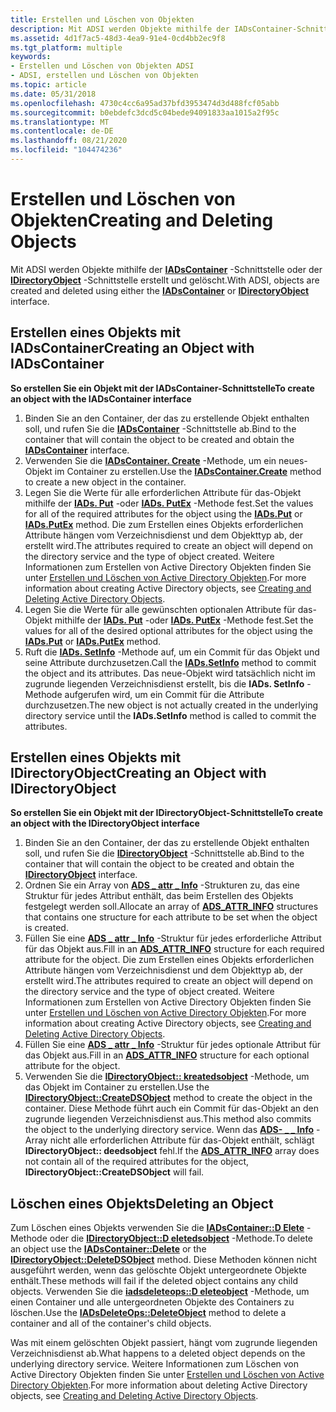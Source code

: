```yaml
---
title: Erstellen und Löschen von Objekten
description: Mit ADSI werden Objekte mithilfe der IADsContainer-Schnittstelle oder der IDirectoryObject-Schnittstelle erstellt und gelöscht.
ms.assetid: 4d1f7ac5-48d3-4ea9-91e4-0cd4bb2ec9f8
ms.tgt_platform: multiple
keywords:
- Erstellen und Löschen von Objekten ADSI
- ADSI, erstellen und Löschen von Objekten
ms.topic: article
ms.date: 05/31/2018
ms.openlocfilehash: 4730c4cc6a95ad37bfd3953474d3d488fcf05abb
ms.sourcegitcommit: b0ebdefc3dcd5c04bede94091833aa1015a2f95c
ms.translationtype: MT
ms.contentlocale: de-DE
ms.lasthandoff: 08/21/2020
ms.locfileid: "104474236"
---
```

# <a name="creating-and-deleting-objects"></a><span data-ttu-id="481ed-105">Erstellen und Löschen von Objekten</span><span class="sxs-lookup"><span data-stu-id="481ed-105">Creating and Deleting Objects</span></span>

<span data-ttu-id="481ed-106">Mit ADSI werden Objekte mithilfe der [**IADsContainer**](/windows/desktop/api/Iads/nn-iads-iadscontainer) -Schnittstelle oder der [**IDirectoryObject**](/windows/desktop/api/Iads/nn-iads-idirectoryobject) -Schnittstelle erstellt und gelöscht.</span><span class="sxs-lookup"><span data-stu-id="481ed-106">With ADSI, objects are created and deleted using either the [**IADsContainer**](/windows/desktop/api/Iads/nn-iads-iadscontainer) or [**IDirectoryObject**](/windows/desktop/api/Iads/nn-iads-idirectoryobject) interface.</span></span>

## <a name="creating-an-object-with-iadscontainer"></a><span data-ttu-id="481ed-107">Erstellen eines Objekts mit IADsContainer</span><span class="sxs-lookup"><span data-stu-id="481ed-107">Creating an Object with IADsContainer</span></span>

<span data-ttu-id="481ed-108">**So erstellen Sie ein Objekt mit der IADsContainer-Schnittstelle**</span><span class="sxs-lookup"><span data-stu-id="481ed-108">**To create an object with the IADsContainer interface**</span></span>

1.  <span data-ttu-id="481ed-109">Binden Sie an den Container, der das zu erstellende Objekt enthalten soll, und rufen Sie die [**IADsContainer**](/windows/desktop/api/Iads/nn-iads-iadscontainer) -Schnittstelle ab.</span><span class="sxs-lookup"><span data-stu-id="481ed-109">Bind to the container that will contain the object to be created and obtain the [**IADsContainer**](/windows/desktop/api/Iads/nn-iads-iadscontainer) interface.</span></span>
2.  <span data-ttu-id="481ed-110">Verwenden Sie die [**IADsContainer. Create**](/windows/desktop/api/Iads/nf-iads-iadscontainer-create) -Methode, um ein neues-Objekt im Container zu erstellen.</span><span class="sxs-lookup"><span data-stu-id="481ed-110">Use the [**IADsContainer.Create**](/windows/desktop/api/Iads/nf-iads-iadscontainer-create) method to create a new object in the container.</span></span>
3.  <span data-ttu-id="481ed-111">Legen Sie die Werte für alle erforderlichen Attribute für das-Objekt mithilfe der [**IADs. Put**](/windows/desktop/api/Iads/nf-iads-iads-put) -oder [**IADs. PutEx**](/windows/desktop/api/Iads/nf-iads-iads-putex) -Methode fest.</span><span class="sxs-lookup"><span data-stu-id="481ed-111">Set the values for all of the required attributes for the object using the [**IADs.Put**](/windows/desktop/api/Iads/nf-iads-iads-put) or [**IADs.PutEx**](/windows/desktop/api/Iads/nf-iads-iads-putex) method.</span></span> <span data-ttu-id="481ed-112">Die zum Erstellen eines Objekts erforderlichen Attribute hängen vom Verzeichnisdienst und dem Objekttyp ab, der erstellt wird.</span><span class="sxs-lookup"><span data-stu-id="481ed-112">The attributes required to create an object will depend on the directory service and the type of object created.</span></span> <span data-ttu-id="481ed-113">Weitere Informationen zum Erstellen von Active Directory Objekten finden Sie unter [Erstellen und Löschen von Active Directory Objekten](/windows/desktop/AD/creating-and-deleting-objects-in-active-directory-domain-services).</span><span class="sxs-lookup"><span data-stu-id="481ed-113">For more information about creating Active Directory objects, see [Creating and Deleting Active Directory Objects](/windows/desktop/AD/creating-and-deleting-objects-in-active-directory-domain-services).</span></span>
4.  <span data-ttu-id="481ed-114">Legen Sie die Werte für alle gewünschten optionalen Attribute für das-Objekt mithilfe der [**IADs. Put**](/windows/desktop/api/Iads/nf-iads-iads-put) -oder [**IADs. PutEx**](/windows/desktop/api/Iads/nf-iads-iads-putex) -Methode fest.</span><span class="sxs-lookup"><span data-stu-id="481ed-114">Set the values for all of the desired optional attributes for the object using the [**IADs.Put**](/windows/desktop/api/Iads/nf-iads-iads-put) or [**IADs.PutEx**](/windows/desktop/api/Iads/nf-iads-iads-putex) method.</span></span>
5.  <span data-ttu-id="481ed-115">Ruft die [**IADs. SetInfo**](/windows/desktop/api/Iads/nf-iads-iads-setinfo) -Methode auf, um ein Commit für das Objekt und seine Attribute durchzusetzen.</span><span class="sxs-lookup"><span data-stu-id="481ed-115">Call the [**IADs.SetInfo**](/windows/desktop/api/Iads/nf-iads-iads-setinfo) method to commit the object and its attributes.</span></span> <span data-ttu-id="481ed-116">Das neue-Objekt wird tatsächlich nicht im zugrunde liegenden Verzeichnisdienst erstellt, bis die **IADs. SetInfo** -Methode aufgerufen wird, um ein Commit für die Attribute durchzusetzen.</span><span class="sxs-lookup"><span data-stu-id="481ed-116">The new object is not actually created in the underlying directory service until the **IADs.SetInfo** method is called to commit the attributes.</span></span>

## <a name="creating-an-object-with-idirectoryobject"></a><span data-ttu-id="481ed-117">Erstellen eines Objekts mit IDirectoryObject</span><span class="sxs-lookup"><span data-stu-id="481ed-117">Creating an Object with IDirectoryObject</span></span>

<span data-ttu-id="481ed-118">**So erstellen Sie ein Objekt mit der IDirectoryObject-Schnittstelle**</span><span class="sxs-lookup"><span data-stu-id="481ed-118">**To create an object with the IDirectoryObject interface**</span></span>

1.  <span data-ttu-id="481ed-119">Binden Sie an den Container, der das zu erstellende Objekt enthalten soll, und rufen Sie die [**IDirectoryObject**](/windows/desktop/api/Iads/nn-iads-idirectoryobject) -Schnittstelle ab.</span><span class="sxs-lookup"><span data-stu-id="481ed-119">Bind to the container that will contain the object to be created and obtain the [**IDirectoryObject**](/windows/desktop/api/Iads/nn-iads-idirectoryobject) interface.</span></span>
2.  <span data-ttu-id="481ed-120">Ordnen Sie ein Array von [**ADS \_ attr \_ Info**](/windows/desktop/api/Iads/ns-iads-ads_attr_info) -Strukturen zu, das eine Struktur für jedes Attribut enthält, das beim Erstellen des Objekts festgelegt werden soll.</span><span class="sxs-lookup"><span data-stu-id="481ed-120">Allocate an array of [**ADS\_ATTR\_INFO**](/windows/desktop/api/Iads/ns-iads-ads_attr_info) structures that contains one structure for each attribute to be set when the object is created.</span></span>
3.  <span data-ttu-id="481ed-121">Füllen Sie eine [**ADS \_ attr \_ Info**](/windows/desktop/api/Iads/ns-iads-ads_attr_info) -Struktur für jedes erforderliche Attribut für das Objekt aus.</span><span class="sxs-lookup"><span data-stu-id="481ed-121">Fill in an [**ADS\_ATTR\_INFO**](/windows/desktop/api/Iads/ns-iads-ads_attr_info) structure for each required attribute for the object.</span></span> <span data-ttu-id="481ed-122">Die zum Erstellen eines Objekts erforderlichen Attribute hängen vom Verzeichnisdienst und dem Objekttyp ab, der erstellt wird.</span><span class="sxs-lookup"><span data-stu-id="481ed-122">The attributes required to create an object will depend on the directory service and the type of object created.</span></span> <span data-ttu-id="481ed-123">Weitere Informationen zum Erstellen von Active Directory Objekten finden Sie unter [Erstellen und Löschen von Active Directory Objekten](/windows/desktop/AD/creating-and-deleting-objects-in-active-directory-domain-services).</span><span class="sxs-lookup"><span data-stu-id="481ed-123">For more information about creating Active Directory objects, see [Creating and Deleting Active Directory Objects](/windows/desktop/AD/creating-and-deleting-objects-in-active-directory-domain-services).</span></span>
4.  <span data-ttu-id="481ed-124">Füllen Sie eine [**ADS \_ attr \_ Info**](/windows/desktop/api/Iads/ns-iads-ads_attr_info) -Struktur für jedes optionale Attribut für das Objekt aus.</span><span class="sxs-lookup"><span data-stu-id="481ed-124">Fill in an [**ADS\_ATTR\_INFO**](/windows/desktop/api/Iads/ns-iads-ads_attr_info) structure for each optional attribute for the object.</span></span>
5.  <span data-ttu-id="481ed-125">Verwenden Sie die [**IDirectoryObject:: kreatedsobject**](/windows/desktop/api/Iads/nf-iads-idirectoryobject-createdsobject) -Methode, um das Objekt im Container zu erstellen.</span><span class="sxs-lookup"><span data-stu-id="481ed-125">Use the [**IDirectoryObject::CreateDSObject**](/windows/desktop/api/Iads/nf-iads-idirectoryobject-createdsobject) method to create the object in the container.</span></span> <span data-ttu-id="481ed-126">Diese Methode führt auch ein Commit für das-Objekt an den zugrunde liegenden Verzeichnisdienst aus.</span><span class="sxs-lookup"><span data-stu-id="481ed-126">This method also commits the object to the underlying directory service.</span></span> <span data-ttu-id="481ed-127">Wenn das [**ADS- \_ \_ Info**](/windows/desktop/api/Iads/ns-iads-ads_attr_info) -Array nicht alle erforderlichen Attribute für das-Objekt enthält, schlägt **IDirectoryObject:: deedsobject** fehl.</span><span class="sxs-lookup"><span data-stu-id="481ed-127">If the [**ADS\_ATTR\_INFO**](/windows/desktop/api/Iads/ns-iads-ads_attr_info) array does not contain all of the required attributes for the object, **IDirectoryObject::CreateDSObject** will fail.</span></span>

## <a name="deleting-an-object"></a><span data-ttu-id="481ed-128">Löschen eines Objekts</span><span class="sxs-lookup"><span data-stu-id="481ed-128">Deleting an Object</span></span>

<span data-ttu-id="481ed-129">Zum Löschen eines Objekts verwenden Sie die [**IADsContainer::D Elete**](/windows/desktop/api/Iads/nf-iads-iadscontainer-delete) -Methode oder die [**IDirectoryObject::D eletedsobject**](/windows/desktop/api/Iads/nf-iads-idirectoryobject-deletedsobject) -Methode.</span><span class="sxs-lookup"><span data-stu-id="481ed-129">To delete an object use the [**IADsContainer::Delete**](/windows/desktop/api/Iads/nf-iads-iadscontainer-delete) or the [**IDirectoryObject::DeleteDSObject**](/windows/desktop/api/Iads/nf-iads-idirectoryobject-deletedsobject) method.</span></span> <span data-ttu-id="481ed-130">Diese Methoden können nicht ausgeführt werden, wenn das gelöschte Objekt untergeordnete Objekte enthält.</span><span class="sxs-lookup"><span data-stu-id="481ed-130">These methods will fail if the deleted object contains any child objects.</span></span> <span data-ttu-id="481ed-131">Verwenden Sie die [**iadsdeleteops::D eleteobject**](/windows/desktop/api/Iads/nf-iads-iadsdeleteops-deleteobject) -Methode, um einen Container und alle untergeordneten Objekte des Containers zu löschen.</span><span class="sxs-lookup"><span data-stu-id="481ed-131">Use the [**IADsDeleteOps::DeleteObject**](/windows/desktop/api/Iads/nf-iads-iadsdeleteops-deleteobject) method to delete a container and all of the container's child objects.</span></span>

<span data-ttu-id="481ed-132">Was mit einem gelöschten Objekt passiert, hängt vom zugrunde liegenden Verzeichnisdienst ab.</span><span class="sxs-lookup"><span data-stu-id="481ed-132">What happens to a deleted object depends on the underlying directory service.</span></span> <span data-ttu-id="481ed-133">Weitere Informationen zum Löschen von Active Directory Objekten finden Sie unter [Erstellen und Löschen von Active Directory Objekten](/windows/desktop/AD/creating-and-deleting-objects-in-active-directory-domain-services).</span><span class="sxs-lookup"><span data-stu-id="481ed-133">For more information about deleting Active Directory objects, see [Creating and Deleting Active Directory Objects](/windows/desktop/AD/creating-and-deleting-objects-in-active-directory-domain-services).</span></span>

 

 